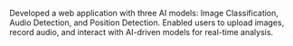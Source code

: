 Developed a web application with three AI models: Image Classification, Audio Detection, and Position Detection. Enabled users to upload images, record audio, and interact with AI-driven models for real-time analysis.
